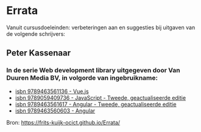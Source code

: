 # Errata

Vanuit cursusdoeleinden: verbeteringen aan en suggesties bij uitgaven van de volgende schrijvers:

## Peter Kassenaar
### In de serie Web development library uitgegeven door Van Duuren Media BV, in volgorde van ingebruikname: 

- [isbn 9789463561136 - Vue.js](https://frits-kuijk-ocict.github.io/Errata/9789463561136.md)
- [isbn 9789059409736 - JavaScript - Tweede, geactualiseerde editie](https://frits-kuijk-ocict.github.io/9789059409736.md)
- [isbn 9789463561617 - Angular - Tweede, geactualiseerde editie](https://frits-kuijk-ocict.github.io/9789463561617.md)
- [isbn 9789463560603 - Angular](https://frits-kuijk-ocict.github.io/9789463560603.md)

Bron: https://frits-kuijk-ocict.github.io/Errata/
